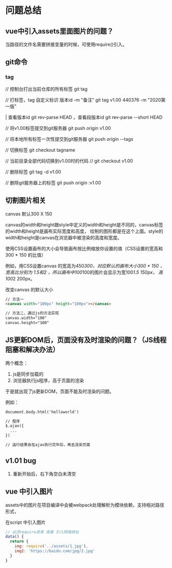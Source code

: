 # 问题总结

## vue中引入assets里面图片的问题？

当路径的文件名需要拼接变量的时候，可使用require()引入。

## git命令

### tag

// 控制台打出当前仓库的所有标签
git tag

// 打标签，tag 自定义标识 版本id -m "备注"
git tag v1.00 440376 -m "2020第一版"

| 查看版本id git rev-parse HEAD ，查看段版本id git rev-parse --short HEAD

// 将v1.00标签提交到git服务器
git push origin v1.00

// 将本地所有标签一次性提交到git服务器
git push origin --tags

// 切换标签
git checkout tagname

// 当前目录全部代码切换到v1.00时的代码
// git checkout v1.00 

// 删除标签
git tag -d v1.00

// 删除git服务器上的标签
git push origin :v1.00

## 切割图片相关

canvas 默认300 X 150

canvas的width和height跟style中定义的width和height是不同的，canvas标签的width和height是画布实际宽度和高度，
绘制的图形都是在这个上面。style的width和height是canvas在浏览器中被渲染的高度和宽度。

使用CSS设置画布的大小会导致画布按比例缩放你设置的值（CSS设置的宽高和300 * 150 的比值）

例如，用CSS设置canvas 的宽高为450*300，对应默认的画布大小300 * 150 ，宽高比分别为 1.5和2 ，所以画布中100*100的图片会显示为宽100*1.5 150px， 高100*2 200px。

改变canvas 的默认大小

```html
// 方法一
<canvas width="100px" height="100px"></canvas>

// 方法二，通过js的方法实现
canvas.width="100"
canvas.height="100"
```

## JS更新DOM后，页面没有及时渲染的问题？（JS线程阻塞和解决办法）

两个概念：

1. js是同步加载的
2. 浏览器执行js程序，高于页面的渲染

于是就出现了js更新DOM，页面不能及时渲染的问题。

例如：

```html
document.body.html('helloworld')

// 程序
$.ajax({
  ...
})

// 运行结果会在ajax执行完毕后，再去渲染页面
```

## v1.01 bug

1. 重新开始后，右下角空白未清空


## vue 中引入图片

assets中的图片在项目编译中会被webpack处理解析为模块依赖，支持相对路径形式，

在script 中引入图片
```js
// 必须require进来 或者 引入网络地址
data() {
  return {
    img: require('../assets/1.jpg'),
    img2: 'https://baidu.com/jpg/2.jpg'
  }
}
```


